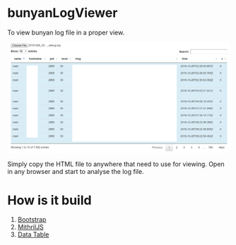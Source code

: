 # bunyanLogViewer
To view bunyan log file in a proper view.

![Screenshot](screenshot.png)

Simply copy the HTML file to anywhere that need to use for viewing.
Open in any browser and start to analyse the log file.

# How is it build

1. [Bootstrap](http://getbootstrap.com/)
1. [MithrilJS](http://mithril.js.org/)
1. [Data Table](https://datatables.net/)
